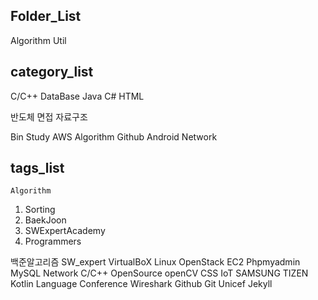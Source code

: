 

## Folder_List

Algorithm
Util

## category_list

C/C++
DataBase
Java
C#
HTML

반도체
면접
자료구조


Bin
Study
AWS
Algorithm
Github
Android
Network



## tags_list


`Algorithm`
1. Sorting
2. BaekJoon
3. SWExpertAcademy
4. Programmers


백준알고리즘
SW_expert
VirtualBoX
Linux
OpenStack
EC2
Phpmyadmin
MySQL
Network
C/C++
OpenSource
openCV
CSS
IoT
SAMSUNG
TIZEN
Kotlin
Language
Conference
Wireshark
Github
Git
Unicef
Jekyll
